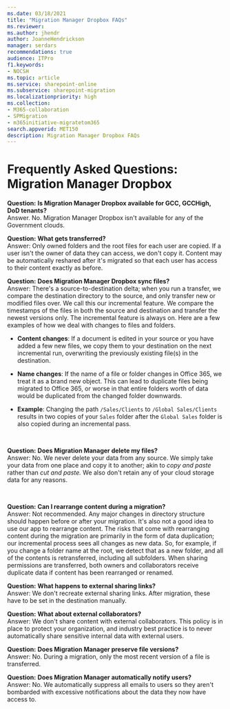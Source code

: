 ```yaml
---
ms.date: 03/18/2021
title: "Migration Manager Dropbox FAQs"
ms.reviewer: 
ms.author: jhendr
author: JoanneHendrickson
manager: serdars
recommendations: true
audience: ITPro
f1.keywords:
- NOCSH
ms.topic: article
ms.service: sharepoint-online
ms.subservice: sharepoint-migration
ms.localizationpriority: high
ms.collection: 
- M365-collaboration
- SPMigration
- m365initiative-migratetom365
search.appverid: MET150
description: Migration Manager Dropbox FAQs
---
```


# Frequently Asked Questions: Migration Manager Dropbox


**Question:**  **Is Migration Manager Dropbox available for GCC, GCCHigh, DoD tenants?**</br>
Answer.  No. Migration Manager Dropbox isn't available for any of the Government clouds.
</br>

**Question:**   **What gets transferred?**</br>
Answer: Only owned folders and the root files for each user are copied. If a user isn't the owner of data they can access, we don't copy it. Content may be automatically reshared after it's migrated so that each user has access to their content exactly as before.
</br>

**Question:**   **Does Migration Manager Dropbox sync files?**</br>
Answer: There's a source-to-destination delta; when you run a transfer, we compare the destination directory to the source, and only transfer new or modified files over. We call this our incremental feature. We compare the timestamps of the files in both the source and destination and transfer the newest versions only. The incremental feature is always on.  Here are a few examples of how we deal with changes to files and folders.

- **Content changes**: If a document is edited in your source or you have added a few new files, we copy them to your destination on the next incremental run, overwriting the previously existing file(s) in the destination.

- **Name changes**: If the name of a file or folder changes in Office 365, we treat it as a brand new object. This can lead to duplicate files being migrated to Office 365, or worse in that entire folders worth of data would be duplicated from the changed folder downwards.

- **Example**: Changing the path `/Sales/Clients` to `/Global Sales/Clients` results in two copies of your `Sales` folder after the `Global Sales` folder is also copied during an incremental pass.
</br>

**Question:**   **Does Migration Manager delete my files?**</br>
Answer: No. We never delete your data from any source. We simply take your data from one place and copy it to another; akin to *copy and paste* rather than *cut and paste.* We also don't retain any of your cloud storage data for any reasons. 

</br>

**Question:**   **Can I rearrange content during a migration?**</br>
Answer:  Not recommended. Any major changes in directory structure should happen before or after your migration. It's also not a good idea to use our app to rearrange content.  The risks that come with rearranging content during the migration are primarily in the form of data duplication; our incremental process sees all changes as new data. So, for example, if you change a folder name at the root, we detect that as a new folder, and all of the contents is retransferred, including all subfolders.  When sharing permissions are transferred, both owners and collaborators receive duplicate data if content has been rearranged or renamed.
</br>

**Question:**   **What happens to external sharing links?**</br>
Answer:  We don't recreate external sharing links. After migration, these have to be set in the destination manually.</br>

**Question:**   **What about external collaborators?**</br>
Answer:  We don't share content with external collaborators. This policy is in place to protect your organization, and industry best practice is to never automatically share sensitive internal data with external users.</br>

**Question:**   **Does Migration Manager preserve file versions?**</br>
Answer:  No. During a migration, only the most recent version of a file is transferred.</br>

**Question:**   **Does Migration Manager automatically notify users?**</br>
Answer:  No.  We automatically suppress all emails to users so they aren't bombarded with excessive notifications about the data they now have access to.</br>

